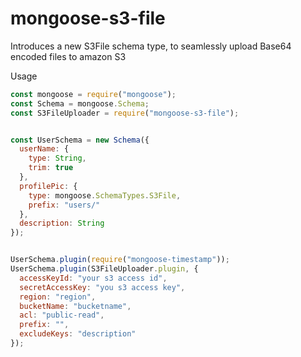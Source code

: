 mongoose-s3-file
================

Introduces a new S3File schema type, to seamlessly upload Base64 encoded files to amazon S3

Usage

```js
const mongoose = require("mongoose");
const Schema = mongoose.Schema;
const S3FileUploader = require("mongoose-s3-file");


const UserSchema = new Schema({
  userName: {
    type: String,
    trim: true
  },
  profilePic: {
    type: mongoose.SchemaTypes.S3File,
    prefix: "users/"
  }, 
  description: String
});


UserSchema.plugin(require("mongoose-timestamp"));
UserSchema.plugin(S3FileUploader.plugin, {
  accessKeyId: "your s3 access id",
  secretAccessKey: "you s3 access key",
  region: "region",
  bucketName: "bucketname",
  acl: "public-read",
  prefix: "",
  excludeKeys: "description"
});
```